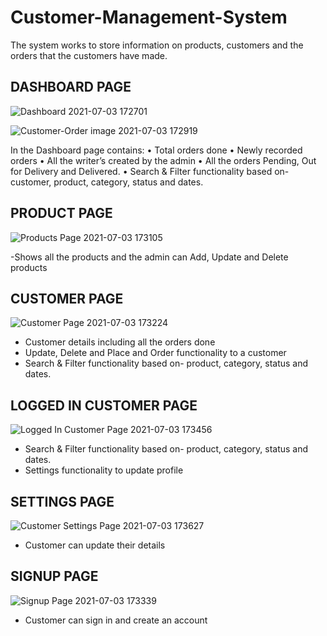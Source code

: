 # Customer-Management-System
The system works to store information on products, customers and the orders that the customers have made.


## DASHBOARD PAGE

![Dashboard 2021-07-03 172701](https://user-images.githubusercontent.com/44529236/124357714-af6d2b00-dc25-11eb-8020-eb15c9ea2f95.png)

![Customer-Order image 2021-07-03 172919](https://user-images.githubusercontent.com/44529236/124358149-9feee180-dc27-11eb-8b2a-4495bc1a4680.png)

In the Dashboard page contains:
•	Total orders done
•	Newly recorded orders
•	All the writer’s created by the admin
•	All the orders Pending, Out for Delivery and Delivered.
•	Search & Filter functionality based on- customer, product, category, status and dates.
 
 
 
 ## PRODUCT PAGE
 
 ![Products Page 2021-07-03 173105](https://user-images.githubusercontent.com/44529236/124358174-bf860a00-dc27-11eb-95f8-22fa8c230583.png)

-Shows all the products and the admin can Add, Update and Delete products




## CUSTOMER PAGE

![Customer Page 2021-07-03 173224](https://user-images.githubusercontent.com/44529236/124358218-fb20d400-dc27-11eb-88a7-5f10030f4c72.png)

- Customer details including all the orders done
- Update, Delete and Place and Order functionality to a customer
- Search & Filter functionality based on- product, category, status and dates.


## LOGGED IN CUSTOMER PAGE

![Logged In Customer Page 2021-07-03 173456](https://user-images.githubusercontent.com/44529236/124358310-666aa600-dc28-11eb-80c3-5f3f560d19c8.png)

- Search & Filter functionality based on- product, category, status and dates. 
- Settings functionality to update profile


## SETTINGS PAGE

![Customer Settings Page 2021-07-03 173627](https://user-images.githubusercontent.com/44529236/124358382-b0ec2280-dc28-11eb-8265-93923bf5c966.png)

- Customer can update their details



 ## SIGNUP PAGE

![Signup Page 2021-07-03 173339](https://user-images.githubusercontent.com/44529236/124358405-c9f4d380-dc28-11eb-9678-11d6e093e7df.png)

- Customer can sign in and create an account 
 

